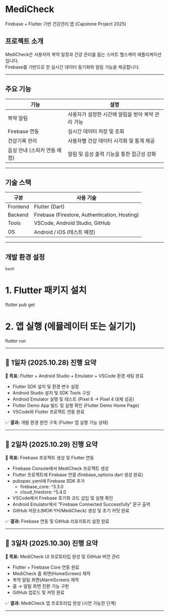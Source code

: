 # MediCheck
Firebase + Flutter 기반 건강관리 앱 (Capstone Project 2025)

## 프로젝트 소개
MediCheck은 사용자의 복약 일정과 건강 관리를 돕는 스마트 헬스케어 애플리케이션입니다.  
Firebase를 기반으로 한 실시간 데이터 동기화와 알림 기능을 제공합니다.

---

## 주요 기능
| 기능 | 설명 |
|------|------|
| 복약 알림 | 사용자가 설정한 시간에 알림을 받아 복약 관리 가능 |
| Firebase 연동 | 실시간 데이터 저장 및 조회 |
| 건강기록 관리 | 사용자별 건강 데이터 시각화 및 통계 제공 |
| 음성 안내 (스피커 연동 예정) | 알림 및 음성 출력 기능을 통한 접근성 강화 |

---

## 기술 스택
| 구분 | 사용 기술 |
|------|------------|
| Frontend | Flutter (Dart) |
| Backend | Firebase (Firestore, Authentication, Hosting) |
| Tools | VSCode, Android Studio, GitHub |
| OS | Android / iOS (테스트 예정) |

---

## 개발 환경 설정
```bash```
# 1. Flutter 패키지 설치
flutter pub get

# 2. 앱 실행 (에뮬레이터 또는 실기기)
flutter run

---

## 🧩 1일차 (2025.10.28) 진행 요약  
**🎯 목표:** Flutter + Android Studio + Emulator + VSCode 환경 세팅 완료  

- Flutter SDK 설치 및 환경 변수 설정  
- Android Studio 설치 및 SDK Tools 구성  
- Android Emulator 실행 및 테스트 (Pixel 6 → Pixel 4 대체 성공)  
- Flutter Demo App 빌드 및 실행 확인 (Flutter Demo Home Page)  
- VSCode와 Flutter 프로젝트 연동 완료  

✅ **결과:** 개발 환경 완전 구축 (Flutter 앱 실행 가능 상태)  

---

## 🧩 2일차 (2025.10.29) 진행 요약  
**🎯 목표:** Firebase 프로젝트 생성 및 Flutter 연동  

- Firebase Console에서 MediCheck 프로젝트 생성  
- Flutter 프로젝트에 Firebase 연결 (firebase_options.dart 생성 완료)  
- pubspec.yaml에 Firebase SDK 추가  
  - firebase_core: ^3.3.0  
  - cloud_firestore: ^5.4.0  
- VSCode에서 Firebase 초기화 코드 삽입 및 실행 확인  
- Android Emulator에서 “Firebase Connected Successfully” 문구 출력  
- GitHub 저장소(MOK-YH/MediCheck) 생성 및 초기 커밋 완료  

✅ **결과:** Firebase 연동 및 GitHub 리포지토리 설정 완료  

---

## 🧩 3일차 (2025.10.30) 진행 요약  
**🎯 목표:** MediCheck UI 프로토타입 완성 및 GitHub 버전 관리  

- Flutter + Firebase Core 연동 완료  
- MediCheck 홈 화면(HomeScreen) 제작  
- 복약 알림 화면(AlarmScreen) 제작  
- 홈 → 알림 화면 전환 기능 구현  
- GitHub 업로드 및 커밋 완료  

✅ **결과:** MediCheck 앱 프로토타입 완성 (시연 가능한 단계)  

---

